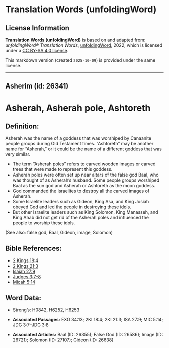 # Translation Words (unfoldingWord)

## License Information

**Translation Words (unfoldingWord)** is based on and adapted from: _unfoldingWord® Translation Words_, [unfoldingWord](https://unfoldingword.org/utw), 2022, which is licensed under a [CC BY-SA 4.0 license](https://creativecommons.org/licenses/by-sa/4.0/legalcode.en).

This markdown version (created `2025-10-09`) is provided under the same license.



--------------------------------

## Asherim (id: 26341)

Asherah, Asherah pole, Ashtoreth
================================

Definition:
-----------

Asherah was the name of a goddess that was worshiped by Canaanite people groups during Old Testament times. “Ashtoreth” may be another name for “Asherah,” or it could be the name of a different goddess that was very similar.

* The term “Asherah poles” refers to carved wooden images or carved trees that were made to represent this goddess.
* Asherah poles were often set up near altars of the false god Baal, who was thought of as Asherah’s husband. Some people groups worshiped Baal as the sun god and Asherah or Ashtoreth as the moon goddess.
* God commanded the Israelites to destroy all the carved images of Asherah.
* Some Israelite leaders such as Gideon, King Asa, and King Josiah obeyed God and led the people in destroying these idols.
* But other Israelite leaders such as King Solomon, King Manasseh, and King Ahab did not get rid of the Asherah poles and influenced the people to worship these idols.

(See also: false god, Baal, Gideon, image, Solomon)

Bible References:
-----------------

* [2 Kings 18:4](https://ref.ly/2Kgs18:4)
* [2 Kings 21:3](https://ref.ly/2Kgs21:3)
* [Isaiah 27:9](https://ref.ly/Isa27:9)
* [Judges 3:7–8](https://ref.ly/Judg3:7-Judg3:8)
* [Micah 5:14](https://ref.ly/Mic5:14)

Word Data:
----------

* Strong’s: H0842, H6252, H6253

* **Associated Passages:** EXO 34:13; 2KI 18:4; 2KI 21:3; ISA 27:9; MIC 5:14; JDG 3:7–JDG 3:8
* **Associated Articles:** Baal (ID: 26355); False God (ID: 26586); Image (ID: 26721); Solomon (ID: 27107); Gideon (ID: 26638)

